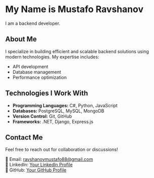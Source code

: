 # My Name is Mustafo Ravshanov
I am a backend developer.

## About Me
I specialize in building efficient and scalable backend solutions using modern technologies. My expertise includes:
- API development
- Database management
- Performance optimization

## Technologies I Work With
- **Programming Languages:** C#, Python, JavaScript
- **Databases:** PostgreSQL, MySQL, MongoDB
- **Version Control:** Git, GitHub
- **Frameworks:** .NET, Django, Express.js

## Contact Me
Feel free to reach out for collaboration or discussions!

📧 Email: ravshanovmustafo88@gmail.com  
🔗 LinkedIn: [Your LinkedIn Profile](https://linkedin.com/in/yourprofile)  
💼 GitHub: [Your GitHub Profile](https://github.com/yourusername)
